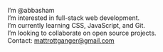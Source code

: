 I’m @abbasham  
I’m interested in full-stack web development.  
I’m currently learning CSS, JavaScript, and Git.  
I’m looking to collaborate on open source projects.  
Contact: mattrottganger@gmail.com  

<!---
kmhn404/kmhn404 is a ✨ special ✨ repository because its `README.md` (this file) appears on your GitHub profile.
You can click the Preview link to take a look at your changes.
--->
